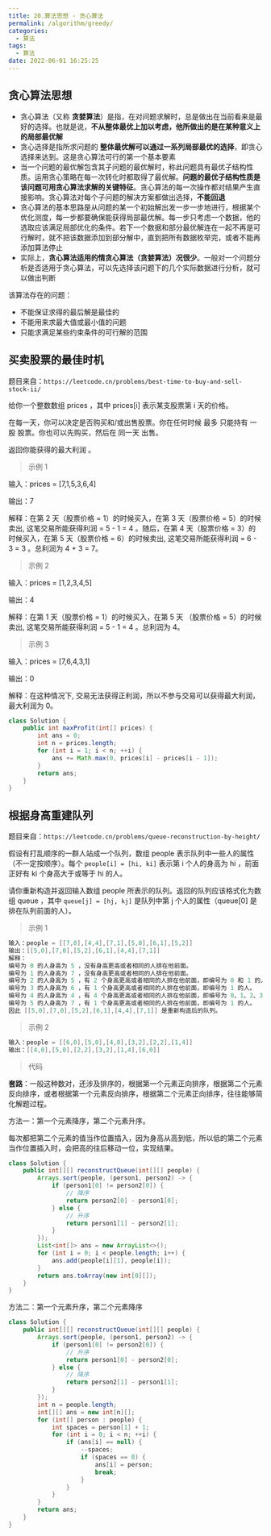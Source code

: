 ```yaml
---
title: 20.算法思想 - 贪心算法
permalink: /algorithm/greedy/
categories: 
  - 算法
tags: 
  - 算法
date: 2022-06-01 16:25:25
---
```

## 贪心算法思想

- 贪心算法（又称 **贪婪算法**）是指，在对问题求解时，总是做出在当前看来是最好的选择。也就是说，**不从整体最优上加以考虑，他所做出的是在某种意义上的局部最优解**
- 贪心选择是指所求问题的 **整体最优解可以通过一系列局部最优的选择**，即贪心选择来达到。这是贪心算法可行的第一个基本要素
- 当一个问题的最优解包含其子问题的最优解时，称此问题具有最优子结构性质。运用贪心策略在每一次转化时都取得了最优解。**问题的最优子结构性质是该问题可用贪心算法求解的关键特征**。贪心算法的每一次操作都对结果产生直接影响。贪心算法对每个子问题的解决方案都做出选择，**不能回退**
- 贪心算法的基本思路是从问题的某一个初始解出发一步一步地进行，根据某个优化测度，每一步都要确保能获得局部最优解。每一步只考虑一个数据，他的选取应该满足局部优化的条件。若下一个数据和部分最优解连在一起不再是可行解时，就不把该数据添加到部分解中，直到把所有数据枚举完，或者不能再添加算法停止
- 实际上，**贪心算法适用的情贪心算法（贪婪算法）况很少**。一般对一个问题分析是否适用于贪心算法，可以先选择该问题下的几个实际数据进行分析，就可以做出判断

该算法存在的问题：

- 不能保证求得的最后解是最佳的
- 不能用来求最大值或最小值的问题
- 只能求满足某些约束条件的可行解的范围

## 买卖股票的最佳时机

题目来自：`https://leetcode.cn/problems/best-time-to-buy-and-sell-stock-ii/`

给你一个整数数组 prices ，其中 prices[i] 表示某支股票第 i 天的价格。

在每一天，你可以决定是否购买和/或出售股票。你在任何时候 最多 只能持有 一股 股票。你也可以先购买，然后在 同一天 出售。

返回你能获得的最大利润 。

> 示例 1
>

输入：prices = [7,1,5,3,6,4]

输出：7

解释：在第 2 天（股票价格 = 1）的时候买入，在第 3 天（股票价格 = 5）的时候卖出, 这笔交易所能获得利润 = 5 - 1 = 4 。随后，在第 4 天（股票价格 = 3）的时候买入，在第 5 天（股票价格 = 6）的时候卖出, 这笔交易所能获得利润 = 6 - 3 = 3 。总利润为 4 + 3 = 7。

> 示例 2
>

输入：prices = [1,2,3,4,5]

输出：4

解释：在第 1 天（股票价格 = 1）的时候买入，在第 5 天 （股票价格 = 5）的时候卖出, 这笔交易所能获得利润 = 5 - 1 = 4 。总利润为 4。

> 示例 3
>

输入：prices = [7,6,4,3,1]

输出：0

解释：在这种情况下, 交易无法获得正利润，所以不参与交易可以获得最大利润，最大利润为 0。

```java
class Solution {
    public int maxProfit(int[] prices) {
        int ans = 0;
        int n = prices.length;
        for (int i = 1; i < n; ++i) {
            ans += Math.max(0, prices[i] - prices[i - 1]);
        }
        return ans;
    }
}
```

## 根据身高重建队列

题目来自：`https://leetcode.cn/problems/queue-reconstruction-by-height/`

假设有打乱顺序的一群人站成一个队列，数组 people 表示队列中一些人的属性（不一定按顺序）。每个 `people[i] = [hi, ki]` 表示第 i 个人的身高为 hi ，前面正好有 ki 个身高大于或等于 hi 的人。

请你重新构造并返回输入数组 people 所表示的队列。返回的队列应该格式化为数组 queue ，其中 `queue[j] = [hj, kj]` 是队列中第 j 个人的属性（queue[0] 是排在队列前面的人）。

> 示例 1

```java
输入：people = [[7,0],[4,4],[7,1],[5,0],[6,1],[5,2]]
输出：[[5,0],[7,0],[5,2],[6,1],[4,4],[7,1]]
解释：
编号为 0 的人身高为 5 ，没有身高更高或者相同的人排在他前面。
编号为 1 的人身高为 7 ，没有身高更高或者相同的人排在他前面。
编号为 2 的人身高为 5 ，有 2 个身高更高或者相同的人排在他前面，即编号为 0 和 1 的人。
编号为 3 的人身高为 6 ，有 1 个身高更高或者相同的人排在他前面，即编号为 1 的人。
编号为 4 的人身高为 4 ，有 4 个身高更高或者相同的人排在他前面，即编号为 0、1、2、3 的人。
编号为 5 的人身高为 7 ，有 1 个身高更高或者相同的人排在他前面，即编号为 1 的人。
因此 [[5,0],[7,0],[5,2],[6,1],[4,4],[7,1]] 是重新构造后的队列。
```

> 示例 2

```java
输入：people = [[6,0],[5,0],[4,0],[3,2],[2,2],[1,4]]
输出：[[4,0],[5,0],[2,2],[3,2],[1,4],[6,0]]
```

> 代码

**套路**：一般这种数对，还涉及排序的，根据第一个元素正向排序，根据第二个元素反向排序，或者根据第一个元素反向排序，根据第二个元素正向排序，往往能够简化解题过程。

方法一：第一个元素降序，第二个元素升序。

每次都把第二个元素的值当作位置插入，因为身高从高到低，所以低的第二个元素当作位置插入时，会把高的往后移动一位，实现结果。

```java
class Solution {
    public int[][] reconstructQueue(int[][] people) {
        Arrays.sort(people, (person1, person2) -> {
            if (person1[0] != person2[0]) {
                // 降序
                return person2[0] - person1[0];
            } else {
                // 升序
                return person1[1] - person2[1];
            }
        });
        List<int[]> ans = new ArrayList<>();
        for (int i = 0; i < people.length; i++) {
            ans.add(people[i][1], people[i]);
        }
        return ans.toArray(new int[0][]);
    }
}
```

方法二：第一个元素升序，第二个元素降序

```java
class Solution {
    public int[][] reconstructQueue(int[][] people) {
        Arrays.sort(people, (person1, person2) -> {
            if (person1[0] != person2[0]) {
                // 升序
                return person1[0] - person2[0];
            } else {
                // 降序
                return person2[1] - person1[1];
            }
        });
        int n = people.length;
        int[][] ans = new int[n][];
        for (int[] person : people) {
            int spaces = person[1] + 1;
            for (int i = 0; i < n; ++i) {
                if (ans[i] == null) {
                    --spaces;
                    if (spaces == 0) {
                        ans[i] = person;
                        break;
                    }
                }
            }
        }
        return ans;
    }
}
```

